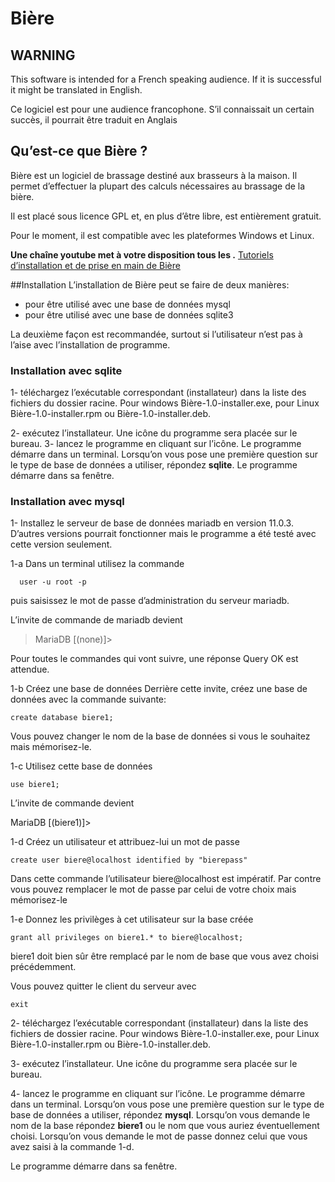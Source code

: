 # Bière
## WARNING
This software is  intended for a French speaking audience. If it is successful it might be translated in English.

Ce logiciel est pour une audience francophone. S’il connaissait un certain succès, il pourrait être traduit en Anglais
## Qu’est-ce que Bière ?
Bière est un logiciel de brassage destiné aux brasseurs à la maison. Il permet d’effectuer la plupart des calculs nécessaires au brassage de la bière.

Il est placé sous licence GPL et, en plus d’être libre, est entièrement gratuit.

Pour le moment, il est compatible avec les plateformes Windows et Linux.

**Une chaîne youtube met à votre disposition tous les .**
[Tutoriels d’installation et de prise en main de Bière](https://www.youtube.com/playlist?list=PLbmSAALAruzfYM-BoCCixDvdexDnaPuL0)

##Installation
L’installation de Bière peut se faire de deux manières:
- pour être utilisé avec une base de données mysql
- pour être utilisé avec une base de données sqlite3

La deuxième façon est recommandée, surtout si l’utilisateur n’est pas à l’aise avec l’installation de programme.

### Installation avec sqlite
1- téléchargez l’exécutable correspondant (installateur) dans la liste des fichiers du dossier racine. Pour windows Bière-1.0-installer.exe, pour Linux Bière-1.0-installer.rpm ou Bière-1.0-installer.deb.

2- exécutez l’installateur. Une icône du programme sera placée sur le bureau.
3- lancez le programme en cliquant sur l’icône. Le programme démarre dans un terminal. Lorsqu’on vous pose une première question sur le type de base de données a utiliser, répondez **sqlite**.
Le programme démarre dans sa fenêtre. 

### Installation avec mysql
1- Installez le serveur de base de données mariadb en version 11.0.3. D’autres versions pourrait fonctionner mais le programme a été testé avec cette version seulement.

  1-a Dans un terminal utilisez la commande 
  
      user -u root -p
  
  puis saisissez le mot de passe d’administration du serveur mariadb.

  L’invite de commande de mariadb  devient 
    
> MariaDB [(none)]>

Pour toutes le commandes qui vont suivre, une réponse Query OK est attendue.

1-b Créez une base de données
Derrière cette invite, créez une base de données avec la commande suivante:

    create database biere1;

Vous pouvez changer le nom de la base de données si vous le souhaitez mais mémorisez-le.

1-c Utilisez cette base de données

    use biere1;

L’invite de commande devient

> 
MariaDB [(biere1)]>

1-d Créez un utilisateur et attribuez-lui un mot de passe

    create user biere@localhost identified by "bierepass"

Dans cette commande l’utilisateur biere@localhost est impératif. Par contre vous pouvez remplacer le mot de passe par celui de votre choix mais mémorisez-le

1-e Donnez les privilèges à cet utilisateur sur la base créée

    grant all privileges on biere1.* to biere@localhost;

biere1 doit bien sûr être remplacé par le nom de base que vous avez choisi précédemment.

Vous pouvez quitter le client du serveur avec 

    exit

2- téléchargez l’exécutable correspondant (installateur) dans la liste des fichiers de dossier racine. Pour windows Bière-1.0-installer.exe, pour Linux Bière-1.0-installer.rpm ou Bière-1.0-installer.deb.

3- exécutez l’installateur. Une icône du programme sera placée sur le bureau.

4- lancez le programme en cliquant sur l’icône. Le programme démarre dans un terminal. Lorsqu’on vous pose une première question sur le type de base de données a utiliser, répondez **mysql**. Lorsqu’on vous demande le nom de la base répondez **biere1** ou le nom que vous auriez éventuellement choisi. Lorsqu’on vous demande le mot de passe donnez celui que vous avez saisi à  la commande 1-d.

Le programme démarre dans sa fenêtre. 

